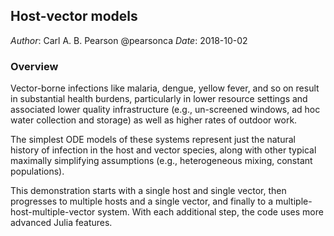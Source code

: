 ## Host-vector models

*Author*: Carl A. B. Pearson @pearsonca
*Date*: 2018-10-02

### Overview

Vector-borne infections like malaria, dengue, yellow fever, and so on result in substantial health burdens, particularly in lower resource settings and associated lower quality infrastructure (e.g., un-screened windows, ad hoc water collection and storage) as well as higher rates of outdoor work.

The simplest ODE models of these systems represent just the natural history of infection in the host and vector species, along with other typical maximally simplifying assumptions (e.g., heterogeneous mixing, constant populations).

This demonstration starts with a single host and single vector, then progresses to multiple hosts and a single vector, and finally to a multiple-host-multiple-vector system.  With each additional step, the code uses more advanced Julia features.